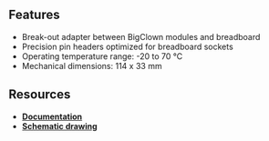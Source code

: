 ## Features

* Break-out adapter between BigClown modules and breadboard
* Precision pin headers optimized for breadboard sockets
* Operating temperature range: -20 to 70 °C
* Mechanical dimensions: 114 x 33 mm

## Resources

* [**Documentation**](https://www.bigclown.com/doc/hardware/about-breadboard-module/)
* [**Schematic drawing**](https://github.com/bigclownlabs/bc-hardware/tree/master/out/bc-module-breadboard)
